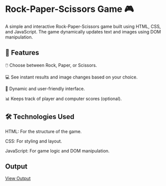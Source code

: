 # Rock-Paper-Scissors Game 🎮

A simple and interactive Rock-Paper-Scissors game built using HTML, CSS, and JavaScript. 
The game dynamically updates text and images using DOM manipulation.

## 🎯 Features

🖱️ Choose between Rock, Paper, or Scissors.

💻 See instant results and image changes based on your choice.

🎉 Dynamic and user-friendly interface.

📊 Keeps track of player and computer scores (optional).

## 🛠️ Technologies Used

HTML: For the structure of the game.

CSS: For styling and layout.

JavaScript: For game logic and DOM manipulation.

## Output

[View Output](https://github.com/user-attachments/assets/9e79ecb2-44c9-42f0-a488-84c2423d9bae)
